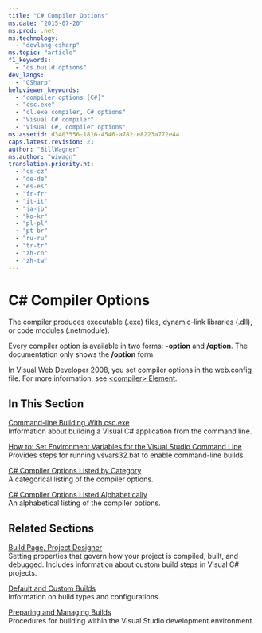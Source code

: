 ```yaml
---
title: "C# Compiler Options"
ms.date: "2015-07-20"
ms.prod: .net
ms.technology: 
  - "devlang-csharp"
ms.topic: "article"
f1_keywords: 
  - "cs.build.options"
dev_langs: 
  - "CSharp"
helpviewer_keywords: 
  - "compiler options [C#]"
  - "csc.exe"
  - "cl.exe compiler, C# options"
  - "Visual C# compiler"
  - "Visual C#, compiler options"
ms.assetid: d3403556-1816-4546-a782-e8223a772e44
caps.latest.revision: 21
author: "BillWagner"
ms.author: "wiwagn"
translation.priority.ht: 
  - "cs-cz"
  - "de-de"
  - "es-es"
  - "fr-fr"
  - "it-it"
  - "ja-jp"
  - "ko-kr"
  - "pl-pl"
  - "pt-br"
  - "ru-ru"
  - "tr-tr"
  - "zh-cn"
  - "zh-tw"
---
```

# C# Compiler Options
The compiler produces executable (.exe) files, dynamic-link libraries (.dll), or code modules (.netmodule).  
  
 Every compiler option is available in two forms: **-option** and **/option**. The documentation only shows the **/option** form.  
  
 In Visual Web Developer 2008, you set compiler options in the web.config file. For more information, see [\<compiler> Element](https://msdn.microsoft.com/library/y9x69bzw).  
  
## In This Section  
 [Command-line Building With csc.exe](../../../csharp/language-reference/compiler-options/command-line-building-with-csc-exe.md)  
 Information about building a Visual C# application from the command line.  
  
 [How to: Set Environment Variables for the Visual Studio Command Line](../../../csharp/language-reference/compiler-options/how-to-set-environment-variables-for-the-visual-studio-command-line.md)  
 Provides steps for running vsvars32.bat  to enable command-line builds.  
  
 [C# Compiler Options Listed by Category](../../../csharp/language-reference/compiler-options/listed-by-category.md)  
 A categorical listing of the compiler options.  
  
 [C# Compiler Options Listed Alphabetically](../../../csharp/language-reference/compiler-options/listed-alphabetically.md)  
 An alphabetical listing of the compiler options.  
  
## Related Sections  
 [Build Page, Project Designer](/visualstudio/ide/reference/build-page-project-designer-csharp)  
 Setting properties that govern how your project is compiled, built, and debugged. Includes information about custom build steps in Visual C# projects.  
  
 [Default and Custom Builds](/visualstudio/ide/compiling-and-building-in-visual-studio)  
 Information on build types and configurations.  
  
 [Preparing and Managing Builds](/visualstudio/ide/building-and-cleaning-projects-and-solutions-in-visual-studio)  
 Procedures for building within the Visual Studio development environment.
